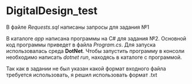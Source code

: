 # DigitalDesign_test

В файле *Requests.sql* написаны запросы для задания №1

В каталоге *app* написана программы на C# для задания №2. Основной код программы приведет в файла *Program.cs*.
Для запуска использовалась среда **DotNet**. Чтобы запустить программу в консоли необходимо написать *dotnet run*, находясь в каталоге с программой.

Так как в задании не был указан какой формат входного файла требуется использовать, я решил использовать формат .txt